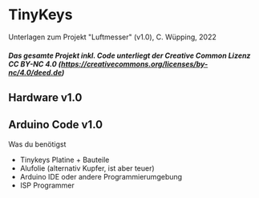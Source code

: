 # TinyKeys
Unterlagen zum Projekt "Luftmesser" (v1.0), C. Wüpping, 2022
##### Das gesamte Projekt inkl. Code unterliegt der Creative Common Lizenz CC BY-NC 4.0 (https://creativecommons.org/licenses/by-nc/4.0/deed.de)
## Hardware v1.0

## Arduino Code v1.0
Was du benötigst
- Tinykeys Platine + Bauteile
- Alufolie (alternativ Kupfer, ist aber teuer)
- Arduino IDE oder andere Programmierumgebung
- ISP Programmer
